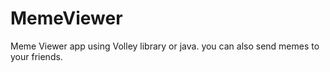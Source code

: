 # MemeViewer
Meme Viewer app using Volley library or java. you can also send memes to your friends.
